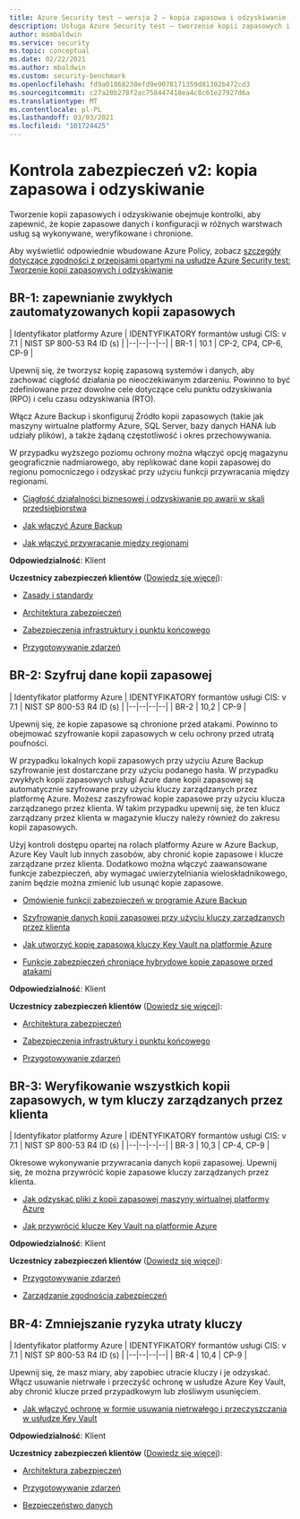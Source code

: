 ```yaml
---
title: Azure Security test — wersja 2 — kopia zapasowa i odzyskiwanie
description: Usługa Azure Security test — tworzenie kopii zapasowych i odzyskiwanie
author: msmbaldwin
ms.service: security
ms.topic: conceptual
ms.date: 02/22/2021
ms.author: mbaldwin
ms.custom: security-benchmark
ms.openlocfilehash: fd9a01868230efd9e9078171359d81302b472cd3
ms.sourcegitcommit: c27a20b278f2ac758447418ea4c8c61e27927d6a
ms.translationtype: MT
ms.contentlocale: pl-PL
ms.lasthandoff: 03/03/2021
ms.locfileid: "101724425"
---
```

# <a name="security-control-v2-backup-and-recovery"></a>Kontrola zabezpieczeń v2: kopia zapasowa i odzyskiwanie

Tworzenie kopii zapasowych i odzyskiwanie obejmuje kontrolki, aby zapewnić, że kopie zapasowe danych i konfiguracji w różnych warstwach usług są wykonywane, weryfikowane i chronione.

Aby wyświetlić odpowiednie wbudowane Azure Policy, zobacz [szczegóły dotyczące zgodności z przepisami opartymi na usłudze Azure Security test: Tworzenie kopii zapasowych i odzyskiwanie](../../governance/policy/samples/azure-security-benchmark#backup-and-recovery)

## <a name="br-1-ensure-regular-automated-backups"></a>BR-1: zapewnianie zwykłych zautomatyzowanych kopii zapasowych

| Identyfikator platformy Azure | IDENTYFIKATORY formantów usługi CIS: v 7.1 | NIST SP 800-53 R4 ID (s) |
|--|--|--|--|
| BR-1 | 10.1 | CP-2, CP4, CP-6, CP-9 |

Upewnij się, że tworzysz kopię zapasową systemów i danych, aby zachować ciągłość działania po nieoczekiwanym zdarzeniu. Powinno to być zdefiniowane przez dowolne cele dotyczące celu punktu odzyskiwania (RPO) i celu czasu odzyskiwania (RTO).

Włącz Azure Backup i skonfiguruj Źródło kopii zapasowych (takie jak maszyny wirtualne platformy Azure, SQL Server, bazy danych HANA lub udziały plików), a także żądaną częstotliwość i okres przechowywania.

W przypadku wyższego poziomu ochrony można włączyć opcję magazynu geograficznie nadmiarowego, aby replikować dane kopii zapasowej do regionu pomocniczego i odzyskać przy użyciu funkcji przywracania między regionami.

- [Ciągłość działalności biznesowej i odzyskiwanie po awarii w skali przedsiębiorstwa](/azure/cloud-adoption-framework/ready/enterprise-scale/business-continuity-and-disaster-recovery)

- [Jak włączyć Azure Backup](../../backup/index.yml)

- [Jak włączyć przywracanie między regionami](../../backup/backup-azure-arm-restore-vms.md#cross-region-restore)

**Odpowiedzialność**: Klient

**Uczestnicy zabezpieczeń klientów** ([Dowiedz się więcej](/azure/cloud-adoption-framework/organize/cloud-security#security-functions)):

- [Zasady i standardy](/azure/cloud-adoption-framework/organize/cloud-security-policy-standards)

- [Architektura zabezpieczeń](/azure/cloud-adoption-framework/organize/cloud-security-architecture)

- [Zabezpieczenia infrastruktury i punktu końcowego](/azure/cloud-adoption-framework/organize/cloud-security-infrastructure-endpoint)

- [Przygotowywanie zdarzeń](/azure/cloud-adoption-framework/organize/cloud-security-incident-preparation)

## <a name="br-2-encrypt-backup-data"></a>BR-2: Szyfruj dane kopii zapasowej

| Identyfikator platformy Azure | IDENTYFIKATORY formantów usługi CIS: v 7.1 | NIST SP 800-53 R4 ID (s) |
|--|--|--|--|
| BR-2 | 10,2 | CP-9 |

Upewnij się, że kopie zapasowe są chronione przed atakami. Powinno to obejmować szyfrowanie kopii zapasowych w celu ochrony przed utratą poufności.

W przypadku lokalnych kopii zapasowych przy użyciu Azure Backup szyfrowanie jest dostarczane przy użyciu podanego hasła. W przypadku zwykłych kopii zapasowych usługi Azure dane kopii zapasowej są automatycznie szyfrowane przy użyciu kluczy zarządzanych przez platformę Azure. Możesz zaszyfrować kopie zapasowe przy użyciu klucza zarządzanego przez klienta. W takim przypadku upewnij się, że ten klucz zarządzany przez klienta w magazynie kluczy należy również do zakresu kopii zapasowych.

Użyj kontroli dostępu opartej na rolach platformy Azure w Azure Backup, Azure Key Vault lub innych zasobów, aby chronić kopie zapasowe i klucze zarządzane przez klienta. Dodatkowo można włączyć zaawansowane funkcje zabezpieczeń, aby wymagać uwierzytelniania wieloskładnikowego, zanim będzie można zmienić lub usunąć kopie zapasowe.

- [Omówienie funkcji zabezpieczeń w programie Azure Backup](../../backup/security-overview.md)

- [Szyfrowanie danych kopii zapasowej przy użyciu kluczy zarządzanych przez klienta](../../backup/encryption-at-rest-with-cmk.md) 

- [Jak utworzyć kopię zapasową kluczy Key Vault na platformie Azure](/powershell/module/azurerm.keyvault/backup-azurekeyvaultkey?view=azurermps-6.13.0)

- [Funkcje zabezpieczeń chroniące hybrydowe kopie zapasowe przed atakami](../../backup/backup-azure-security-feature.md#prevent-attacks)

**Odpowiedzialność**: Klient

**Uczestnicy zabezpieczeń klientów** ([Dowiedz się więcej](/azure/cloud-adoption-framework/organize/cloud-security#security-functions)):

- [Architektura zabezpieczeń](/azure/cloud-adoption-framework/organize/cloud-security-architecture)

- [Zabezpieczenia infrastruktury i punktu końcowego](/azure/cloud-adoption-framework/organize/cloud-security-infrastructure-endpoint)

- [Przygotowywanie zdarzeń](/azure/cloud-adoption-framework/organize/cloud-security-incident-preparation)

## <a name="br-3-validate-all-backups-including-customer-managed-keys"></a>BR-3: Weryfikowanie wszystkich kopii zapasowych, w tym kluczy zarządzanych przez klienta

| Identyfikator platformy Azure | IDENTYFIKATORY formantów usługi CIS: v 7.1 | NIST SP 800-53 R4 ID (s) |
|--|--|--|--|
| BR-3 | 10,3 | CP-4, CP-9 |

Okresowe wykonywanie przywracania danych kopii zapasowej. Upewnij się, że można przywrócić kopie zapasowe kluczy zarządzanych przez klienta.

- [Jak odzyskać pliki z kopii zapasowej maszyny wirtualnej platformy Azure](../../backup/backup-azure-restore-files-from-vm.md)

- [Jak przywrócić klucze Key Vault na platformie Azure](/powershell/module/azurerm.keyvault/restore-azurekeyvaultkey?view=azurermps-6.13.0)

**Odpowiedzialność**: Klient

**Uczestnicy zabezpieczeń klientów** ([Dowiedz się więcej](/azure/cloud-adoption-framework/organize/cloud-security#security-functions)):

- [Przygotowywanie zdarzeń](/azure/cloud-adoption-framework/organize/cloud-security-incident-preparation)

- [Zarządzanie zgodnością zabezpieczeń](/azure/cloud-adoption-framework/organize/cloud-security-compliance-management)

## <a name="br-4-mitigate-risk-of-lost-keys"></a>BR-4: Zmniejszanie ryzyka utraty kluczy

| Identyfikator platformy Azure | IDENTYFIKATORY formantów usługi CIS: v 7.1 | NIST SP 800-53 R4 ID (s) |
|--|--|--|--|
| BR-4 | 10,4 | CP-9 |

Upewnij się, że masz miary, aby zapobiec utracie kluczy i je odzyskać. Włącz usuwanie nietrwałe i przeczyść ochronę w usłudze Azure Key Vault, aby chronić klucze przed przypadkowym lub złośliwym usunięciem.

- [Jak włączyć ochronę w formie usuwania nietrwałego i przeczyszczania w usłudze Key Vault](../../storage/blobs/soft-delete-blob-overview.md?tabs=azure-portal)

**Odpowiedzialność**: Klient

**Uczestnicy zabezpieczeń klientów** ([Dowiedz się więcej](/azure/cloud-adoption-framework/organize/cloud-security#security-functions)):

- [Architektura zabezpieczeń](/azure/cloud-adoption-framework/organize/cloud-security-architecture)

- [Przygotowywanie zdarzeń](/azure/cloud-adoption-framework/organize/cloud-security-incident-preparation)

- [Bezpieczeństwo danych](/azure/cloud-adoption-framework/organize/cloud-security-data-security)